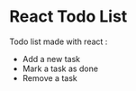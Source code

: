 # React Todo List

Todo list made with react :

-  Add a new task
-  Mark a task as done
-  Remove a task
